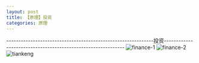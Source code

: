 ```yaml
---
layout: post
title: 【原理】投资
categories: 原理
---
```


-------------------------------------------------------------投资-------------------------------------------------------------
![finance-1](http://r74vtd8b0.hd-bkt.clouddn.com/img/finance-1.png)
![finance-2](http://r74vtd8b0.hd-bkt.clouddn.com/img/finance-2.png)
![tiankeng](http://r74vtd8b0.hd-bkt.clouddn.com/img/tiankeng.png)



  





